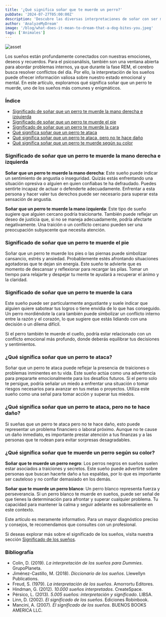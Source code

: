 ```yaml
---
title: '¿Qué significa soñar que te muerde un perro?'
pubDate: '2024-07-27T05:00:00Z'
description: 'Descubre las diversas interpretaciones de soñar con ser mordido por un perro, desde la traición hasta la ansiedad y el estrés.'
author: 'AnalyzeMyDream'
image: '/blog/what-does-it-mean-to-dream-that-a-dog-bites-you.jpeg'
tags: ['Animales']
---
```


![asset](/blog/what-does-it-mean-to-dream-that-a-dog-bites-you.jpeg)

Los sueños están profundamente conectados con nuestras emociones, deseos y recuerdos. Para el psicoanálisis, también son una ventana abierta para abordar problemas internos, ya que durante la fase REM, el cerebro busca resolver conflictos del día. Por ello, la interpretación de los sueños puede ofrecer información valiosa sobre nuestro estado emocional y mental. En este artículo, exploramos qué significa soñar que un perro te muerde, uno de los sueños más comunes y enigmáticos.

### Índice

- [Significado de soñar que un perro te muerde la mano derecha e izquierda](#significado-de-soñar-que-un-perro-te-muerde-la-mano-derecha-e-izquierda)
- [Significado de soñar que un perro te muerde el pie](#significado-de-soñar-que-un-perro-te-muerde-el-pie)
- [Significado de soñar que un perro te muerde la cara](#significado-de-soñar-que-un-perro-te-muerde-la-cara)
- [Qué significa soñar que un perro te ataca](#que-significa-soñar-que-un-perro-te-ataca)
- [Qué significa soñar que un perro te ataca, pero no te hace daño](#que-significa-soñar-que-un-perro-te-ataca-pero-no-te-hace-dano)
- [Qué significa soñar que un perro te muerde según su color](#que-significa-soñar-que-un-perro-te-muerde-segun-su-color)

### Significado de soñar que un perro te muerde la mano derecha e izquierda

**Soñar que un perro te muerde la mano derecha**: Este sueño puede indicar un sentimiento de angustia o inseguridad. Quizás estás enfrentando una situación opresiva o alguien en quien confiabas te ha defraudado. Puedes sentirte incapaz de actuar o defenderte adecuadamente. Enfrentar a esta persona y hacer valer tus derechos puede ser necesario para superar esta sensación de angustia.

**Soñar que un perro te muerde la mano izquierda**: Este tipo de sueño sugiere que alguien cercano podría traicionarte. También puede reflejar un deseo de justicia que, si no se maneja adecuadamente, podría afectarte negativamente. Una traición o un conflicto cercano pueden ser una preocupación subyacente que necesita atención.

### Significado de soñar que un perro te muerde el pie

Soñar que un perro te muerde los pies o las piernas puede simbolizar cansancio, estrés y ansiedad. Probablemente estés afrontando situaciones agotadoras que te dejan sin energía. Este sueño te advierte que es momento de descansar y reflexionar para recargar las pilas. Tomar un tiempo para relajarte y despejar tu mente te ayudará a recuperar el ánimo y la claridad.

### Significado de soñar que un perro te muerde la cara

Este sueño puede ser particularmente angustiante y suele indicar que alguien quiere sabotear tus logros o tiene envidia de lo que has conseguido. Un perro mordiéndote la cara también puede simbolizar un conflicto interno entre la razón y el corazón, lo que sugiere que estás lidiando con una decisión o un dilema difícil.

Si el perro también te muerde el cuello, podría estar relacionado con un conflicto emocional más profundo, donde deberás equilibrar tus decisiones y sentimientos.

### ¿Qué significa soñar que un perro te ataca?

Soñar que un perro te ataca puede reflejar la presencia de traiciones o problemas inminentes en tu vida. Este sueño actúa como una advertencia para prepararte emocionalmente para los desafíos futuros. Si el perro solo te persigue, podría señalar un miedo a enfrentar una situación o tomar riesgos necesarios para avanzar en tus metas o proyectos. Utiliza este sueño como una señal para tomar acción y superar tus miedos.

### ¿Qué significa soñar que un perro te ataca, pero no te hace daño?

Si sueñas que un perro te ataca pero no te hace daño, esto puede representar un problema financiero o laboral próximo. Aunque no te cause un daño inmediato, es importante prestar atención a tus finanzas y a las personas que te rodean para evitar sorpresas desagradables.

### ¿Qué significa soñar que te muerde un perro según su color?

**Soñar que te muerde un perro negro**: Los perros negros en sueños suelen estar asociados a traiciones y secretos. Este sueño puede advertirte sobre personas que buscan hacerte daño a tus espaldas, por lo que es importante ser cauteloso y no confiar demasiado en los demás.

**Soñar que te muerde un perro blanco**: Un perro blanco representa fuerza y perseverancia. Si un perro blanco te muerde en sueños, puede ser señal de que tienes la determinación para afrontar y superar cualquier problema. Tu capacidad para mantener la calma y seguir adelante es sobresaliente en este contexto.

Este artículo es meramente informativo. Para un mayor diagnóstico preciso y consejos, te recomendamos que consultes con un profesional.

Si deseas explorar más sobre el significado de los sueños, visita nuestra sección [Significado de los sueños](#significado-de-los-suenos).

### Bibliografía

- Colin, D. (2019). *La interpretación de los sueños para Dummies*. GrupoPlaneta.
- Jiménez-Castillo, M. (2018). *Diccionario de los sueños*. Llewellyn Publications.
- Freud, S. (1979). *La interpretación de los sueños*. Amorrortu Editores.
- Hindman, G. (2012). *10.000 sueños interpretados*. CreateSpace.
- Pérsico, L. (2013). *5.005 sueños: interpretación y significado*. LIBSA.
- Linn, D. (2002). *El significado de los sueños*. Ediciones Robinbook.
- Mancini, A. (2007). *El significado de los sueños*. BUENOS BOOKS AMERICA LLC.
